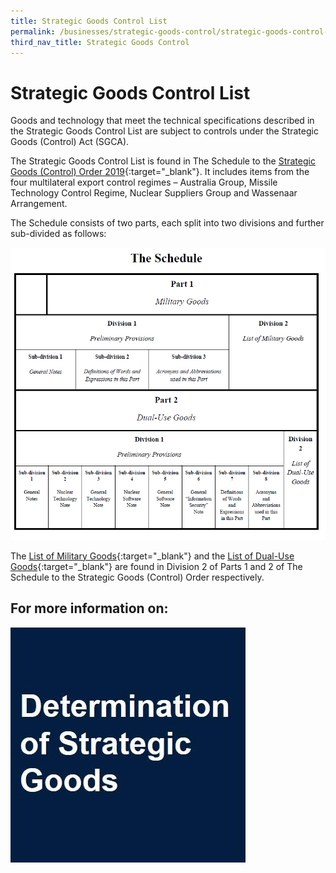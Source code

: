 ```yaml
---
title: Strategic Goods Control List
permalink: /businesses/strategic-goods-control/strategic-goods-control-list
third_nav_title: Strategic Goods Control
---
```


# Strategic Goods Control List

Goods and technology that meet the technical specifications described in the Strategic Goods Control List are subject to controls under the Strategic Goods (Control) Act (SGCA).

The Strategic Goods Control List is found in The Schedule to the  [Strategic Goods (Control) Order 2019](https://sso.agc.gov.sg/SL-Supp/S532-2019/Published/20190801?DocDate=20190801){:target="_blank"}. It includes items from the four multilateral export control regimes – Australia Group, Missile Technology Control Regime, Nuclear Suppliers Group and Wassenaar Arrangement.

The Schedule consists of two parts, each split into two divisions and further sub-divided as follows:

![](/images/control-list1.png)  


The  [List of Military Goods](/businesses/strategic-goods-control/strategic-goods-control-list/list-of-military-goods){:target="_blank"} and the  [List of Dual-Use Goods](/businesses/strategic-goods-control/strategic-goods-control-list/list-of-dual-use-goods){:target="_blank"} are found in Division 2 of Parts 1 and 2 of The Schedule to the Strategic Goods (Control) Order respectively.

## For more information on:

[![](/images/strategic-goods.jpg)](/businesses/strategic-goods-control/strategic-goods-control-list-2/determination-of-strategic-goods)
